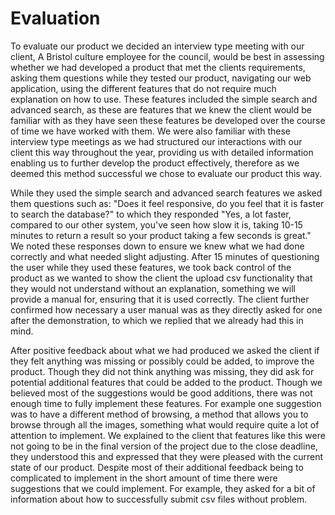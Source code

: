 # Evaluation

To evaluate our product we decided an interview type meeting with our client, A Bristol culture employee for the council, would be best in assessing whether we had developed a product that met the clients requirements, asking them questions while they tested our product, navigating our web application, using the different features that do not require much explanation on how to use. These features included the simple search and advanced search, as these are features that we knew the client would be familiar with as they have seen these features be developed over the course of time we have worked with them. We were also familiar with these interview type meetings as we had structured our interactions with our client this way throughout the year, providing us with detailed information enabling us to further develop the product effectively, therefore as we deemed this method successful we chose to evaluate our product this way.

While they used the simple search and advanced search features we asked them questions such as: "Does it feel responsive, do you feel that it is faster to search the database?" to which they responded "Yes, a lot faster, compared to our other system, you've seen how slow it is, taking 10-15 minutes to return a result so your product taking a few seconds is great." We noted these responses down to ensure we knew what we had done correctly and what needed slight adjusting. After 15 minutes of questioning the user while they used these features, we took back control of the product as we wanted to show the client the upload csv functionality that they would not understand without an explanation, something we will provide a manual for, ensuring that it is used correctly. The client further confirmed how necessary a user manual was as they directly asked for one after the demonstration, to which we replied that we already had this in mind. 

After positive feedback about what we had produced we asked the client if they felt anything was missing or possibly could be added, to improve the product. Though they did not think anything was missing, they did ask for potential additional features that could be added to the product. Though we believed most of the suggestions would be good additions, there was not enough time to fully implement these features. For example one suggestion was to have a different method of browsing, a method that allows you to browse through all the images, something what would require quite a lot of attention to implement. We explained to the client that features like this were not going to be in the final version of the project due to the close deadline, they understood this and expressed that they were pleased with the current state of our product. Despite most of their additional feedback being to complicated to implement in the short amount of time there were suggestions that we could implement. For example, they asked for a bit of information about how to successfully submit csv files without problem.
